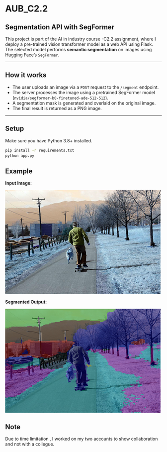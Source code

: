 # AUB_C2.2

## Segmentation API with SegFormer

  This project is part of the AI in industry course -C2.2 assignment, where I deploy a pre-trained vision transformer model as a web API using Flask. The selected model performs **semantic segmentation** on images using Hugging Face’s `SegFormer`.

---

## How it works

- The user uploads an image via a `POST` request to the `/segment` endpoint.
- The server processes the image using a pretrained SegFormer model (`nvidia/segformer-b0-finetuned-ade-512-512`).
- A segmentation mask is generated and overlaid on the original image.
- The final result is returned as a PNG image.

---

## Setup

Make sure you have Python 3.8+ installed.

```bash
pip install -r requirements.txt
python app.py
```


## Example 

**Input Image:**

![Input](./test.png)

**Segmented Output:**

![Output](./test_response.png)

## Note

Due to time limitation , I worked on my two accounts to show collaboration and not with a collegue. 
